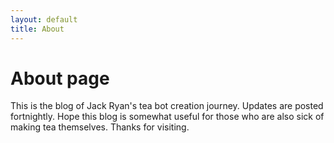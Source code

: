 ```yaml
---
layout: default
title: About
---
```

# About page

This is the blog of Jack Ryan's tea bot creation journey. Updates are posted fortnightly. Hope this blog is somewhat useful for those who are also sick of making tea themselves. Thanks for visiting.